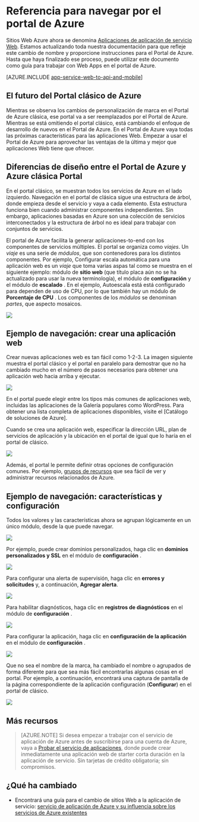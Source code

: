 <properties
    pageTitle="Referencia para navegar por el portal de Azure"
    description="Obtenga información sobre la experiencia de usuario diferentes para la aplicación de servicio Web entre el portal de administración y el Portal de Azure"
    services="app-service"
    documentationCenter=""
    authors="jaime-espinosa"
    manager="wpickett"
    editor="jimbe"/>

<tags
    ms.service="app-service"
    ms.workload="na"
    ms.tgt_pltfrm="na"
    ms.devlang="na"
    ms.topic="article"
    ms.date="02/26/2016"
    ms.author="jaime-espinosa"/>

# <a name="reference-for-navigating-the-azure-portal"></a>Referencia para navegar por el portal de Azure

Sitios Web Azure ahora se denomina [Aplicaciones de aplicación de servicio Web](http://go.microsoft.com/fwlink/?LinkId=529714). Estamos actualizando toda nuestra documentación para que refleje este cambio de nombre y proporcione instrucciones para el Portal de Azure. Hasta que haya finalizado ese proceso, puede utilizar este documento como guía para trabajar con Web Apps en el portal de Azure.

[AZURE.INCLUDE [app-service-web-to-api-and-mobile](../../includes/app-service-web-to-api-and-mobile.md)] 
 
## <a name="the-future-of-the-azure-classic-portal"></a>El futuro del Portal clásico de Azure

Mientras se observa los cambios de personalización de marca en el Portal de Azure clásica, ese portal va a ser reemplazados por el Portal de Azure. Mientras se está omitiendo el portal clásico, está cambiando el enfoque de desarrollo de nuevos en el Portal de Azure. En el Portal de Azure vaya todas las próximas características para las aplicaciones Web. Empezar a usar el Portal de Azure para aprovechar las ventajas de la última y mejor que aplicaciones Web tiene que ofrecer.

## <a name="layout-differences-between-the-azure-classic-portal-and-azure-portal"></a>Diferencias de diseño entre el Portal de Azure y Azure clásica Portal

En el portal clásico, se muestran todos los servicios de Azure en el lado izquierdo. Navegación en el portal de clásica sigue una estructura de árbol, donde empieza desde el servicio y vaya a cada elemento. Esta estructura funciona bien cuando administrar componentes independientes. Sin embargo, aplicaciones basadas en Azure son una colección de servicios interconectados y la estructura de árbol no es ideal para trabajar con conjuntos de servicios. 

El portal de Azure facilita la generar aplicaciones-to-end con los componentes de servicios múltiples. El portal se organiza como *viajes*. Un *viaje* es una serie de *módulos*, que son contenedores para los distintos componentes. Por ejemplo, Configurar escala automática para una aplicación web es un *viaje* que toma varias aspas tal como se muestra en el siguiente ejemplo: módulo de **sitio web** (que título placa aún no se ha actualizado para usar la nueva terminología), el módulo de **configuración** y el módulo de **escalado** . En el ejemplo, Autoescala está está configurado para dependen de uso de CPU, por lo que también hay un módulo de **Porcentaje de CPU** . Los componentes de los *módulos* se denominan *partes*, que aspecto mosaicos. 

![](./media/app-service-web-app-azure-portal/AutoScaling.png)

## <a name="navigation-example-create-a-web-app"></a>Ejemplo de navegación: crear una aplicación web

Crear nuevas aplicaciones web es tan fácil como 1-2-3. La imagen siguiente muestra el portal clásico y el portal en paralelo para demostrar que no ha cambiado mucho en el número de pasos necesarios para obtener una aplicación web hacia arriba y ejecutar. 

![](./media/app-service-web-app-azure-portal/CreateWebApp.png)

En el portal puede elegir entre los tipos más comunes de aplicaciones web, incluidas las aplicaciones de la Galería populares como WordPress. Para obtener una lista completa de aplicaciones disponibles, visite el [Catálogo de soluciones de Azure].

Cuando se crea una aplicación web, especificar la dirección URL, plan de servicios de aplicación y la ubicación en el portal de igual que lo haría en el portal de clásico. 

![](./media/app-service-web-app-azure-portal/CreateWebAppSettings.png)

Además, el portal le permite definir otras opciones de configuración comunes. Por ejemplo, [grupos de recursos](../azure-resource-manager/resource-group-overview.md) que sea fácil de ver y administrar recursos relacionados de Azure. 

## <a name="navigation-example-settings-and-features"></a>Ejemplo de navegación: características y configuración

Todos los valores y las características ahora se agrupan lógicamente en un único módulo, desde la que puede navegar.

![](./media/app-service-web-app-azure-portal/WebAppSettings.png)

Por ejemplo, puede crear dominios personalizados, haga clic en **dominios personalizados y SSL** en el módulo de **configuración** .

![](./media/app-service-web-app-azure-portal/ConfigureWebApp.png)

Para configurar una alerta de supervisión, haga clic en **errores y solicitudes** y, a continuación, **Agregar alerta**.

![](./media/app-service-web-app-azure-portal/Monitoring.png)

Para habilitar diagnósticos, haga clic en **registros de diagnósticos** en el módulo de **configuración** .

![](./media/app-service-web-app-azure-portal/Diagnostics.png)
 
Para configurar la aplicación, haga clic en **configuración de la aplicación** en el módulo de **configuración** . 

![](./media/app-service-web-app-azure-portal/AppSettingsPreview.png)

Que no sea el nombre de la marca, ha cambiado el nombre o agrupados de forma diferente para que sea más fácil encontrarlas algunas cosas en el portal. Por ejemplo, a continuación, encontrará una captura de pantalla de la página correspondiente de la aplicación configuración (**Configurar**) en el portal de clásico.

![](./media/app-service-web-app-azure-portal/AppSettings.png)

## <a name="more-resources"></a>Más recursos

[Azure Portal]: https://portal.azure.com
[Azure Marketplace]: /marketplace/

>[AZURE.NOTE] Si desea empezar a trabajar con el servicio de aplicación de Azure antes de suscribirse para una cuenta de Azure, vaya a [Probar el servicio de aplicaciones](http://go.microsoft.com/fwlink/?LinkId=523751), donde puede crear inmediatamente una aplicación web de starter corta duración en la aplicación de servicio. Sin tarjetas de crédito obligatoria; sin compromisos.

## <a name="whats-changed"></a>¿Qué ha cambiado
* Encontrará una guía para el cambio de sitios Web a la aplicación de servicio: [servicio de aplicación de Azure y su influencia sobre los servicios de Azure existentes](http://go.microsoft.com/fwlink/?LinkId=529714)
 
